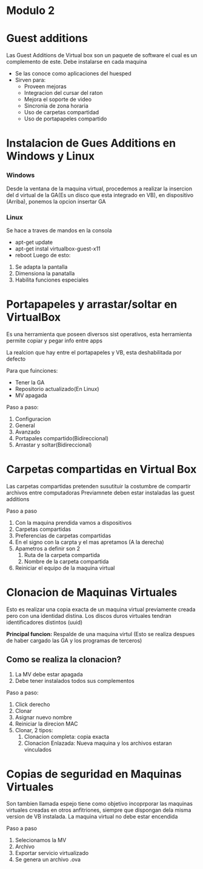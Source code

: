 # Modulo 2
# Guest additions
Las Guest Additions de Virtual box son un paquete de software el cual es un complemento de este.
Debe instalarse en cada maquina 
* Se las conoce como aplicaciones del huesped
* Sirven para: 
   * Proveen mejoras
   * Integracion del cursar del raton
   * Mejora el soporte de video
   * Sincronia de zona horaria
   * Uso de carpetas compartidad
   * Uso de portapapeles compartido  
  
# Instalacion de Gues Additions en Windows y Linux
### Windows
Desde la ventana de la maquina virtual, procedemos a realizar la insercion del d virtual de la GA(Es un disco que esta integrado en VB), en dispositivo (Arriba), ponemos la opcion insertar GA
### Linux
Se hace a traves de mandos en la consola 
* apt-get update
* apt-get instal virtualbox-guest-x11
* reboot
Luego de esto: 
1. Se adapta la pantalla
2. Dimensiona la panatalla
3. Habilita funciones especiales
   
# Portapapeles  y arrastar/soltar en VirtualBox
Es una herramienta que poseen diversos sist operativos, esta herramienta permite copiar y pegar info entre apps

La realcion que hay entre el portapapeles y VB, esta deshabilitada por defecto

Para que fuinciones:
* Tener la GA
* Repositorio actualizado(En Linux)
* MV apagada

Paso a paso:
1. Configuracion
2. General
3. Avanzado 
4. Portapales compartido(Bidireccional)
5. Arrastar y soltar(Bidireccional)

# Carpetas compartidas en Virtual Box
Las carpetas compartidas pretenden susutituir la costumbre de compartir archivos entre computadoras
Previamnete deben estar instaladas las guest additions

Paso a paso
1. Con la maquina prendida vamos a dispositivos
2. Carpetas compartidas
3. Preferencias de carpetas compartidas 
4. En el signo con la carpta y el mas apretamos (A la derecha)
5. Apametros a definir son 2
      1. Ruta de la carpeta compartida
      2. Nombre de la carpeta compartida
6. Reiniciar el equipo de la maquina virtual
   
# Clonacion de Maquinas Virtuales
Esto es realizar una copia exacta de un maquina virtual previamente creada pero con una identidad distina. Los discos duros virtuales tendran identificadores distintos (uuid)

 **Principal funcion:** Respalde de una maquina virtul
 (Esto se realiza despues de haber cargado las GA y los programas de terceros)

## Como se realiza la clonacion?
1. La MV debe estar apagada
2. Debe tener instalados todos sus complementos


Paso a paso:
1. Click derecho
2. Clonar
3. Asignar nuevo nombre 
4. Reiniciar la direcion MAC
5. Clonar, 2 tipos:
     1.  Clonacion completa: copia exacta
     2.  Clonacion Enlazada: Nueva maquina y los archivos estaran vinculados  
   
# Copias de seguridad en Maquinas Virtuales
Son tambien llamada espejo tiene como objetivo incoprporar las maquinas virtuales creadas en otros anfitriones, siempre que dispongan dela misma version de VB instalada.
La maquina virtual no debe estar encendida

Paso a paso
1. Selecionamos la MV
2. Archivo
3. Exportar servicio virtualizado
4. Se genera un archivo .ova






